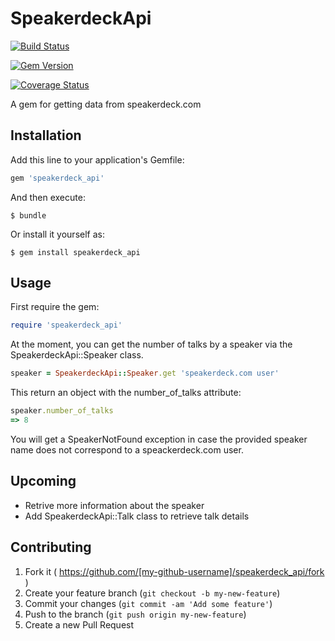 # SpeakerdeckApi

[![Build Status](https://travis-ci.org/FerPerales/speakerdeck_api.png?branch=master)](https://travis-ci.org/FerPerales/speakerdeck_api)

[![Gem Version](https://badge.fury.io/rb/speakerdeck_api.png)](http://badge.fury.io/rb/speakerdeck_api)

[![Coverage Status](https://coveralls.io/repos/FerPerales/speakerdeck_api/badge.png)](https://coveralls.io/r/FerPerales/speakerdeck-api)

A gem for getting data from speakerdeck.com

## Installation

Add this line to your application's Gemfile:

```ruby
gem 'speakerdeck_api'
```

And then execute:

    $ bundle

Or install it yourself as:

    $ gem install speakerdeck_api

## Usage

First require the gem:

```ruby
require 'speakerdeck_api'
```

At the moment, you can get the number of talks by a speaker via the
SpeakerdeckApi::Speaker class.

```ruby
speaker = SpeakerdeckApi::Speaker.get 'speakerdeck.com user'
```

This return an object with the number_of_talks attribute:

```ruby
speaker.number_of_talks
=> 8
```

You will get a SpeakerNotFound exception in case the provided speaker
name does not correspond to a speackerdeck.com user.

## Upcoming

* Retrive more information about the speaker
* Add SpeakerdeckApi::Talk class to retrieve talk details

## Contributing

1. Fork it ( https://github.com/[my-github-username]/speakerdeck_api/fork )
2. Create your feature branch (`git checkout -b my-new-feature`)
3. Commit your changes (`git commit -am 'Add some feature'`)
4. Push to the branch (`git push origin my-new-feature`)
5. Create a new Pull Request
